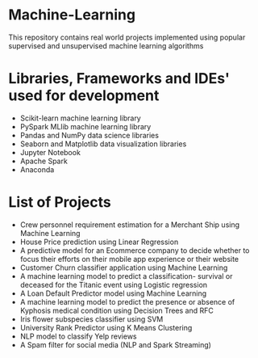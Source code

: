 # Machine-Learning

This repository contains real world projects implemented using popular supervised and unsupervised machine learning algorithms 

# Libraries, Frameworks and IDEs' used for development

- Scikit-learn machine learning library
- PySpark MLlib machine learning library
- Pandas and NumPy data science libraries
- Seaborn and Matplotlib data visualization libraries
- Jupyter Notebook
- Apache Spark
- Anaconda

# List of Projects
- Crew personnel requirement estimation for a Merchant Ship using Machine Learning
- House Price prediction using Linear Regression
- A predictive model for an Ecommerce company to decide whether to focus their efforts on their mobile app experience or their website
- Customer Churn classifier application using Machine Learning
- A machine learning model to predict a classification- survival or deceased for the Titanic event using Logistic regression
- A Loan Default Predictor model using Machine Learning
- A machine learning model to predict the presence or absence of Kyphosis medical condition using Decision Trees and RFC
- Iris flower subspecies classifier using SVM
- University Rank Predictor using K Means Clustering
- NLP model to classify Yelp reviews
- A Spam filter for social media (NLP and Spark Streaming)


